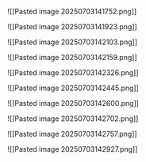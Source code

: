 ![[Pasted image 20250703141752.png]]

![[Pasted image 20250703141923.png]]

![[Pasted image 20250703142103.png]]


![[Pasted image 20250703142159.png]]


![[Pasted image 20250703142326.png]]


![[Pasted image 20250703142445.png]]

![[Pasted image 20250703142600.png]]


![[Pasted image 20250703142702.png]]

![[Pasted image 20250703142757.png]]

![[Pasted image 20250703142927.png]]


